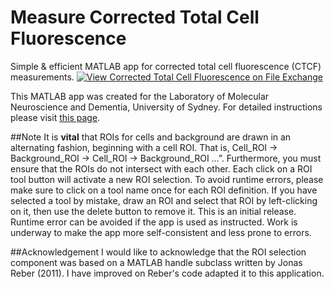 # Measure Corrected Total Cell Fluorescence
Simple &amp; efficient MATLAB app for corrected total cell fluorescence (CTCF) measurements.
[![View Corrected Total Cell Fluorescence on File Exchange](https://www.mathworks.com/matlabcentral/images/matlab-file-exchange.svg)](https://au.mathworks.com/matlabcentral/fileexchange/97377-corrected-total-cell-fluorescence)

This MATLAB app was created for the Laboratory of Molecular Neuroscience and Dementia, University of Sydney. For detailed instructions please visit [this page](https://www.brettyang.info/projects/CTCF/).

##Note
It is **vital** that ROIs for cells and background are drawn in an alternating fashion, beginning with a cell ROI. That is, Cell_ROI -> Background_ROI -> Cell_ROI -> Background_ROI …”. Furthermore, you must ensure that the ROIs do not intersect with each other.
Each click on a ROI tool button will activate a new ROI selection. To avoid runtime errors, please make sure to click on a tool name once for each ROI definition. If you have selected a tool by mistake, draw an ROI and select that ROI by left-clicking on it, then use the delete button to remove it.
This is an initial release. Runtime error can be avoided if the app is used as instructed. Work is underway to make the app more self-consistent and less prone to errors.

##Acknowledgement
I would like to acknowledge that the ROI selection component was based on a MATLAB handle subclass written by Jonas Reber (2011). I have improved on Reber's code adapted it to this application. 